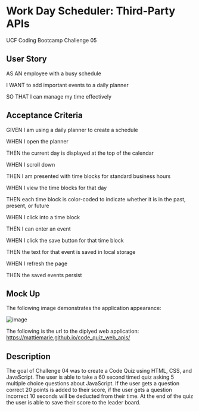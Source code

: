 # Work Day Scheduler: Third-Party APIs

UCF Coding Bootcamp Challenge 05

## User Story

AS AN employee with a busy schedule

I WANT to add important events to a daily planner

SO THAT I can manage my time effectively

## Acceptance Criteria

GIVEN I am using a daily planner to create a schedule

WHEN I open the planner

THEN the current day is displayed at the top of the calendar

WHEN I scroll down

THEN I am presented with time blocks for standard business hours

WHEN I view the time blocks for that day

THEN each time block is color-coded to indicate whether it is in
the past, present, or future

WHEN I click into a time block

THEN I can enter an event

WHEN I click the save button for that time block

THEN the text for that event is saved in local storage

WHEN I refresh the page

THEN the saved events persist

## Mock Up

The following image demonstrates the application appearance:





![image](https://user-images.githubusercontent.com/111001779/199599555-28b839ba-f222-42bc-b6d8-716ccd58ab5f.png)





The following is the url to the diplyed web application: https://mattiemarie.github.io/code_quiz_web_apis/



## Description

The goal of Challenge 04 was to create a Code Quiz using HTML, CSS, and JavaScript. The user is able to take a 60 second timed quiz asking 5 multiple choice questions about JavaScript. If the user gets a question correct 20 points is added to their score, if the user gets a question incorrect 10 seconds will be deducted from their time. At the end of the quiz the user is able to save their score to the leader board.
